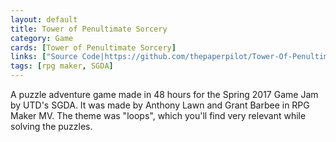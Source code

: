 ```yaml
---
layout: default
title: Tower of Penultimate Sorcery
category: Game
cards: [Tower of Penultimate Sorcery]
links: ["Source Code|https://github.com/thepaperpilot/Tower-Of-Penultimate-Sorcery", "Store Page|https://thepaperpilot.itch.io/tower-of-penultimate-sorcery"]
tags: [rpg maker, SGDA]
---
```

A puzzle adventure game made in 48 hours for the Spring 2017 Game Jam by UTD's SGDA. It was made by Anthony Lawn and Grant Barbee in RPG Maker MV. The theme was "loops", which you'll find very relevant while solving the puzzles. 
